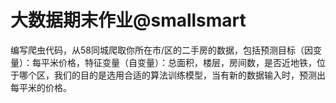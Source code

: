 # 大数据期末作业@smallsmart
编写爬虫代码，从58同城爬取你所在市/区的二手房的数据，包括预测目标（因变量）：每平米价格，特征变量（自变量）：总面积，楼层，房间数，是否近地铁，位于哪个区，我们的目的是选用合适的算法训练模型，当有新的数据输入时，预测出每平米的价格。


